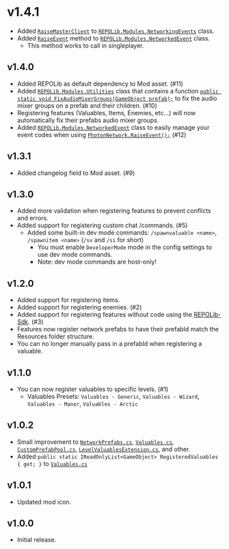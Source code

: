 # v1.4.1
- Added [`RaiseMasterClient`](https://github.com/ZehsTeam/REPOLib/blob/main/REPOLib/Modules/NetworkedEvent.cs#L32) to [`REPOLib.Modules.NetworkingEvents`](https://github.com/ZehsTeam/REPOLib/blob/main/REPOLib/Modules/NetworkedEvent.cs) class.
- Added [`RaiseEvent`](https://github.com/ZehsTeam/REPOLib/blob/main/REPOLib/Modules/NetworkedEvent.cs#L128) method to [`REPOLib.Modules.NetworkedEvent`](https://github.com/ZehsTeam/REPOLib/blob/main/REPOLib/Modules/NetworkedEvent.cs#L101) class.
  - This method works to call in singleplayer.

## v1.4.0
- Added REPOLib as default dependency to Mod asset. (#11)
- Added [`REPOLib.Modules.Utilities`](https://github.com/ZehsTeam/REPOLib/blob/main/REPOLib/Modules/Utilities.cs) class that contains a function [`public static void FixAudioMixerGroups(GameObject prefab);`](https://github.com/ZehsTeam/REPOLib/blob/main/REPOLib/Modules/Utilities.cs#L28) to fix the audio mixer groups on a prefab and their children. (#10)
- Registering features (Valuables, Items, Enemies, etc...) will now automatically fix their prefabs audio mixer groups.
- Added [`REPOLib.Modules.NetworkedEvent`](https://github.com/ZehsTeam/REPOLib/blob/main/REPOLib/Modules/NetworkedEvent.cs#L96) class to easily manage your event codes when using [`PhotonNetwork.RaiseEvent();`](https://doc.photonengine.com/pun/current/gameplay/rpcsandraiseevent) (#12)

## v1.3.1
- Added changelog field to Mod asset. (#9)

## v1.3.0
- Added more validation when registering features to prevent conflicts and errors.
- Added support for registering custom chat /commands. (#5)
  - Added some built-in dev mode commands: `/spawnvaluable <name>`, `/spawnitem <name>` (`/sv` and `/si` for short)
    - You must enable `DeveloperMode` mode in the config settings to use dev mode commands.
    - Note: dev mode commands are host-only!

## v1.2.0
- Added support for registering items.
- Added support for registering enemies. (#2)
- Added support for registering features without code using the [REPOLib-Sdk](https://github.com/ZehsTeam/REPOLib-Sdk). (#3)
- Features now register network prefabs to have their prefabId match the Resources folder structure.
- You can no longer manually pass in a prefabId when registering a valuable.

## v1.1.0
- You can now register valuables to specific levels. (#1)
  - Valuables Presets: `Valuables - Generic`, `Valuables - Wizard`, `Valuables - Manor`, `Valuables - Arctic`

## v1.0.2
- Small improvement to [`NetworkPrefabs.cs`](https://github.com/ZehsTeam/REPOLib/blob/main/REPOLib/Modules/NetworkPrefabs.cs), [`Valuables.cs`](https://github.com/ZehsTeam/REPOLib/blob/main/REPOLib/Modules/Valuables.cs), [`CustomPrefabPool.cs`](https://github.com/ZehsTeam/REPOLib/blob/main/REPOLib/Objects/CustomPrefabPool.cs), [`LevelValuablesExtension.cs`](https://github.com/ZehsTeam/REPOLib/blob/main/REPOLib/Extensions/LevelValuablesExtension.cs), and other.
- Added `public static IReadOnlyList<GameObject> RegisteredValuables { get; }` to [`Valuables.cs`](https://github.com/ZehsTeam/REPOLib/blob/main/REPOLib/Modules/Valuables.cs#L11)

## v1.0.1
- Updated mod icon.

## v1.0.0
- Initial release.